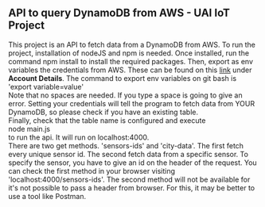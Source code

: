 ## API to query DynamoDB from AWS - UAI IoT Project

This project is an API to fetch data from a DynamoDB from AWS. To run the project, installation of nodeJS and npm is needed. Once installed, run the command
npm install
to install the required packages.
Then, export as env variables the credentials from AWS. These can be found on this [link](https://labs.vocareum.com/main/main.php?m=editor&nav=1&asnid=260536&stepid=260537) under **Account Details**. The command to export env variables on git bash is  
'export variable=value'  
Note that no spaces are needed. If you type a space is going to give an error. Setting your credentials will tell the program to fetch data from YOUR DynamoDB, so please check if you have an existing table.  
Finally, check that the table name is configured and execute  
node main.js  
to run the api. It will run on localhost:4000.  
There are two get methods. 'sensors-ids' and 'city-data'. The first fetch every unique sensor id. The second fetch data from a specific sensor. To specify the sensor, you have to give an id on the header of the request. You can check the first method in your browser visiting 'localhost:4000/sensors-ids'. The second method will not be available for it's not possible to pass a header from browser. For this, it may be better to use a tool like Postman.
